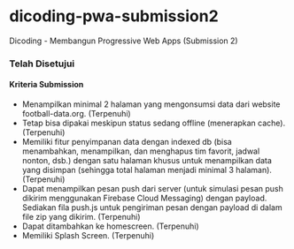 # dicoding-pwa-submission2
Dicoding - Membangun Progressive Web Apps (Submission 2)

### Telah Disetujui

#### Kriteria Submission
<ul>
  <li>Menampilkan minimal 2 halaman yang mengonsumsi data dari website football-data.org. (Terpenuhi)</li>
  <li>Tetap bisa dipakai meskipun status sedang offline (menerapkan cache). (Terpenuhi)</li>
  <li>Memiliki fitur penyimpanan data dengan indexed db (bisa menambahkan, menampilkan, dan menghapus tim favorit, jadwal nonton, dsb.) dengan satu halaman khusus untuk menampilkan data yang disimpan (sehingga total halaman menjadi minimal 3 halaman). (Terpenuhi)</li>
  <li>Dapat menampilkan pesan push dari server (untuk simulasi pesan push dikirim menggunakan Firebase Cloud Messaging) dengan payload. Sediakan fila push.js untuk pengiriman pesan dengan payload di dalam file zip yang dikirim. (Terpenuhi)</li>
  <li>Dapat ditambahkan ke homescreen. (Terpenuhi)</li>
  <li>Memiliki Splash Screen. (Terpenuhi)</li>
 </ul>
 
 
